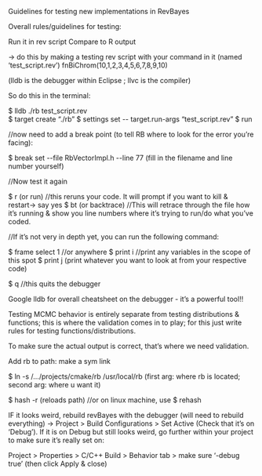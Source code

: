 Guidelines for testing new implementations in RevBayes

Overall rules/guidelines for testing: 

Run it in rev script
Compare to R output

→ do this by making a testing rev script with your command in it (named ‘test_script.rev’)
fnBiChrom(10,1,2,3,4,5,6,7,8,9,10) 

(lldb is the debugger within Eclipse ; llvc is the compiler)

So do this in the terminal: 

$ lldb ./rb test_script.rev  
$ target create “./rb”
$ settings set -- target.run-args “test_script.rev”
$ run

//now need to add a break point (to tell RB where to look for the error you’re facing):

$ break set --file RbVectorImpl.h --line 77     (fill in the filename and line number yourself)

//Now test it again 

$ r (or run)  //this reruns your code. It will prompt if you want to kill & restart→ say yes
$ bt  (or backtrace) //This will retrace through the file how it’s running & show you line numbers where it’s trying to run/do what you’ve coded. 

//If it’s not very in depth yet, you can run the following command:

$ frame select 1 //or anywhere
$ print i  //print any variables in the scope of this spot 
$ print j   (print whatever you want to look at from your respective code)

$ q //this quits the debugger

Google lldb for overall cheatsheet on the debugger - it’s a powerful tool!! 


Testing MCMC behavior is entirely separate from testing distributions & functions; this is where the validation comes in to play; for this just write rules for testing functions/distributions.

To make sure the actual output is correct, that’s where we need validation. 


Add rb to path: make a sym link

$ ln -s /.../projects/cmake/rb /usr/local/rb   (first arg: where rb is located; second arg: where u want it)

$ hash -r  (reloads path)
//or on linux machine, use $ rehash

IF it looks weird, rebuild revBayes with the debugger (will need to rebuild everything)
→ Project > Build Configurations > Set Active (Check that it’s on ‘Debug’). 
If it is on Debug but still looks weird, go further within your project to make sure it’s really set on: 

Project > Properties > C/C++ Build > Behavior tab > make sure ‘-debug true’ (then click Apply & close)

